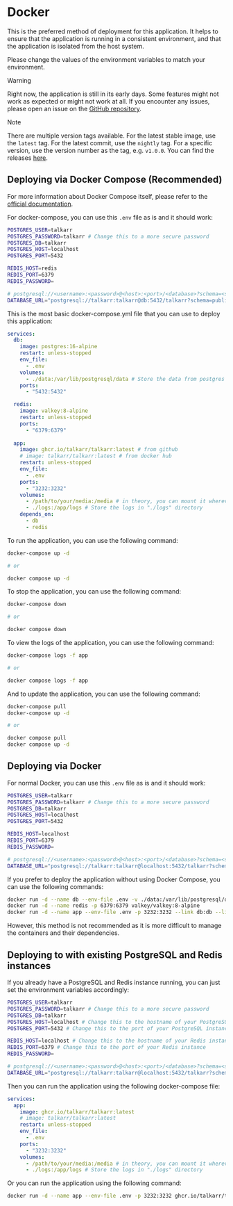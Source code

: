 # Docker

This is the preferred method of deployment for this application. It helps to ensure that the application is running in a consistent environment, and that the application is isolated from the host system.

Please change the values of the environment variables to match your environment.

> [!WARNING]
> Right now, the application is still in its early days. Some features might not work as expected or might not work at all.
> If you encounter any issues, please open an issue on the [GitHub repository](https://github.com/talkarr/talkarr/issues).

> [!NOTE]
> There are multiple version tags available. For the latest stable image, use the `latest` tag.
> For the latest commit, use the `nightly` tag.
> For a specific version, use the version number as the tag, e.g. `v1.0.0`. You can find the releases [here](https://github.com/talkarr/talkarr/releases).

## Deploying via Docker Compose (Recommended)

For more information about Docker Compose itself, please refer to the [official documentation](https://docs.docker.com/compose/).

For docker-compose, you can use this `.env` file as is and it should work:

```bash
POSTGRES_USER=talkarr
POSTGRES_PASSWORD=talkarr # Change this to a more secure password
POSTGRES_DB=talkarr
POSTGRES_HOST=localhost
POSTGRES_PORT=5432

REDIS_HOST=redis
REDIS_PORT=6379
REDIS_PASSWORD=

# postgresql://<username>:<password>@<host>:<port>/<database>?schema=<schema>
DATABASE_URL="postgresql://talkarr:talkarr@db:5432/talkarr?schema=public"
```

This is the most basic docker-compose.yml file that you can use to deploy this application:

```yaml
services:
  db:
    image: postgres:16-alpine
    restart: unless-stopped
    env_file:
      - .env
    volumes:
      - ./data:/var/lib/postgresql/data # Store the data from postgres in "./data" directory
    ports:
      - "5432:5432"

  redis:
    image: valkey:8-alpine
    restart: unless-stopped
    ports:
      - "6379:6379"
  
  app:
    image: ghcr.io/talkarr/talkarr:latest # from github
    # image: talkarr/talkarr:latest # from docker hub
    restart: unless-stopped
    env_file:
      - .env
    ports:
      - "3232:3232"
    volumes:
      - /path/to/your/media:/media # in theory, you can mount it wherever you like
      - ./logs:/app/logs # Store the logs in "./logs" directory
    depends_on:
      - db
      - redis
```

To run the application, you can use the following command:

```bash
docker-compose up -d

# or

docker compose up -d
```

To stop the application, you can use the following command:

```bash
docker-compose down

# or

docker compose down
```

To view the logs of the application, you can use the following command:

```bash
docker-compose logs -f app

# or

docker compose logs -f app
```

And to update the application, you can use the following command:

```bash
docker-compose pull
docker-compose up -d

# or

docker compose pull
docker compose up -d
```

## Deploying via Docker

For normal Docker, you can use this `.env` file as is and it should work:

```bash
POSTGRES_USER=talkarr
POSTGRES_PASSWORD=talkarr # Change this to a more secure password
POSTGRES_DB=talkarr
POSTGRES_HOST=localhost
POSTGRES_PORT=5432

REDIS_HOST=localhost
REDIS_PORT=6379
REDIS_PASSWORD=

# postgresql://<username>:<password>@<host>:<port>/<database>?schema=<schema>
DATABASE_URL="postgresql://talkarr:talkarr@localhost:5432/talkarr?schema=public"
```

If you prefer to deploy the application without using Docker Compose, you can use the following commands:

```bash
docker run -d --name db --env-file .env -v ./data:/var/lib/postgresql/data -p 5432:5432 postgres:16-alpine
docker run -d --name redis -p 6379:6379 valkey/valkey:8-alpine
docker run -d --name app --env-file .env -p 3232:3232 --link db:db --link redis:redis ghcr.io/talkarr/talkarr:latest
```

However, this method is not recommended as it is more difficult to manage the containers and their dependencies.

## Deploying to with existing PostgreSQL and Redis instances

If you already have a PostgreSQL and Redis instance running, you can just set the environment variables accordingly:

```bash
POSTGRES_USER=talkarr
POSTGRES_PASSWORD=talkarr # Change this to a more secure password
POSTGRES_DB=talkarr
POSTGRES_HOST=localhost # Change this to the hostname of your PostgreSQL instance
POSTGRES_PORT=5432 # Change this to the port of your PostgreSQL instance

REDIS_HOST=localhost # Change this to the hostname of your Redis instance
REDIS_PORT=6379 # Change this to the port of your Redis instance
REDIS_PASSWORD=

# postgresql://<username>:<password>@<host>:<port>/<database>?schema=<schema>
DATABASE_URL="postgresql://talkarr:talkarr@localhost:5432/talkarr?schema=public"
```

Then you can run the application using the following docker-compose file:

```yaml
services:
  app:
    image: ghcr.io/talkarr/talkarr:latest
    # image: talkarr/talkarr:latest
    restart: unless-stopped
    env_file:
      - .env
    ports:
      - "3232:3232"
    volumes:
      - /path/to/your/media:/media # in theory, you can mount it wherever you like
      - ./logs:/app/logs # Store the logs in "./logs" directory
```

Or you can run the application using the following command:

```bash
docker run -d --name app --env-file .env -p 3232:3232 ghcr.io/talkarr/talkarr:latest
```
